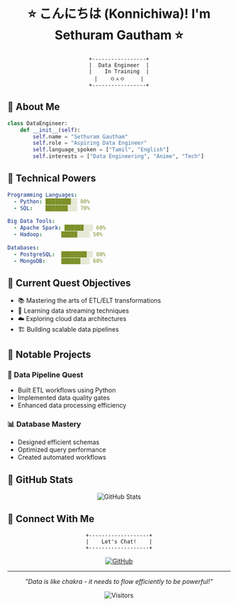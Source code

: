 <h1 align="center">⭐ こんにちは (Konnichiwa)! I'm Sethuram Gautham ⭐</h1>

<div align="center">
  
  ```ascii
  +-----------------+
  |  Data Engineer  |
  |    In Training  |
  |    ㅇㅅㅇ     |
  +-----------------+
  ```
</div>

## 🌟 About Me 

```python
class DataEngineer:
    def __init__(self):
        self.name = "Sethuram Gautham"
        self.role = "Aspiring Data Engineer"
        self.language_spoken = ["Tamil", "English"]
        self.interests = ["Data Engineering", "Anime", "Tech"]
```

## 💫 Technical Powers

```yaml
Programming Languages:
  - Python: ████████░░ 80%
  - SQL:    ███████░░░ 70%
  
Big Data Tools:
  - Apache Spark: ██████░░░ 60%
  - Hadoop:      █████░░░░ 50%
  
Databases:
  - PostgreSQL:  ████████░░ 80%
  - MongoDB:     ██████░░░ 60%
```

## 🎯 Current Quest Objectives

- 📚 Mastering the arts of ETL/ELT transformations
- 🌊 Learning data streaming techniques
- ☁️ Exploring cloud data architectures
- 🏗️ Building scalable data pipelines

## 🚀 Notable Projects

### 🔮 Data Pipeline Quest
- Built ETL workflows using Python
- Implemented data quality gates
- Enhanced data processing efficiency

### 📊 Database Mastery
- Designed efficient schemas
- Optimized query performance
- Created automated workflows

## 🌈 GitHub Stats

<div align="center">
  
![GitHub Stats](https://github-readme-stats.vercel.app/api?username=Sethuram2003&show_icons=true&theme=tokyonight)

</div>

## 🎌 Connect With Me

<div align="center">
  
```ascii
+-------------------+
|    Let's Chat!    |
+-------------------+
```

[![GitHub](https://img.shields.io/badge/GitHub-Sethuram2003-blue?style=flat-square&logo=github)](https://github.com/Sethuram2003)

</div>

---
<div align="center">
  
  *"Data is like chakra - it needs to flow efficiently to be powerful!"* 
  
  ![Visitors](https://visitor-badge.laobi.icu/badge?page_id=Sethuram2003.Sethuram2003)
  
</div>
